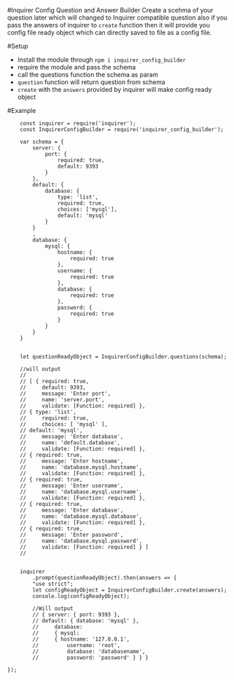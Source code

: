 #Inquirer Config Question and Answer Builder
Create a scehma of your question later which will changed to Inquirer compatible question
also if you pass the answers of inquirer to `create` function then it will provide you config
file ready object which can directly saved to file as a config file.

#Setup
- Install the module through `npm i inquirer_config_builder`
- require the module and pass the schema
- call the questions function the schema as param
- `question` function will return question from schema
- `create` with the `answers` provided by inquirer will make config ready object

#Example
```
    const inquirer = require('inquirer');
    const InquirerConfigBuilder = require('inquirer_config_builder');
    
    var schema = {
        server: {
            port: {
                required: true,
                default: 9393
            }
        },
        default: {
            database: {
                type: 'list',
                required: true,
                choices: ['mysql'],
                default: 'mysql'
            }
        }
        ,
        database: {
            mysql: {
                hostname: {
                    required: true
                },
                username: {
                    required: true
                },
                database: {
                    required: true
                },
                password: {
                    required: true
                }
            }
        }
    }


    let questionReadyObject = InquirerConfigBuilder.questions(schema);

    //will output
    //
    // [ { required: true,
    //     default: 9393,
    //     message: 'Enter port',
    //     name: 'server.port',
    //     validate: [Function: required] },
    // { type: 'list',
    //     required: true,
    //     choices: [ 'mysql' ],
    // default: 'mysql',
    //     message: 'Enter database',
    //     name: 'default.database',
    //     validate: [Function: required] },
    // { required: true,
    //     message: 'Enter hostname',
    //     name: 'database.mysql.hostname',
    //     validate: [Function: required] },
    // { required: true,
    //     message: 'Enter username',
    //     name: 'database.mysql.username',
    //     validate: [Function: required] },
    // { required: true,
    //     message: 'Enter database',
    //     name: 'database.mysql.database',
    //     validate: [Function: required] },
    // { required: true,
    //     message: 'Enter password',
    //     name: 'database.mysql.password',
    //     validate: [Function: required] } ]
    //


    inquirer
        .prompt(questionReadyObject).then(answers => {
        "use strict";
        let configReadyObject = InquirerConfigBuilder.create(answers);
        console.log(configReadyObject);

        //Will output
        // { server: { port: 9393 },
        // default: { database: 'mysql' },
        //     database:
        //     { mysql:
        //     { hostname: '127.0.0.1',
        //         username: 'root',
        //         database: 'databasename',
        //         password: 'password' } } }

});


```